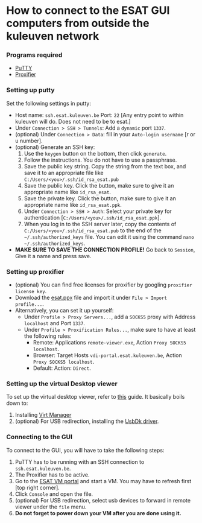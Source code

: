 # How to connect to the ESAT GUI computers from outside the kuleuven network

### Programs required
* [PuTTY](https://www.chiark.greenend.org.uk/~sgtatham/putty/latest.html)
* [Proxifier](https://www.proxifier.com/)

### Setting up putty
Set the following settings in putty:
* Host name: `ssh.esat.kuleuven.be` Port: `22` [Any entry point to within kuleuven will do. Does not need to be to esat.]
* Under `Connection > SSH > Tunnels`: Add a `dynamic` port `1337`.
* (optional) Under `Connection > Data`: fill in your `Auto-login username` [r or u number].
* (optional) Generate an SSH key:
    1. Use the `keygen` button on the bottom, then click `generate`.
    2. Follow the instructions. You do not have to use a passphrase.
    3. Save the public key string. Copy the string from the text box, and save it to an appropriate file like `C:/Users/<you>/.ssh/id_rsa_esat.pub`
    4. Save the public key. Click the button, make sure to give it an appropriate name like `id_rsa_esat`.
    5. Save the private key. Click the button, make sure to give it an appropriate name like `id_rsa_esat.ppk`.
    6. Under `Connection > SSH > Auth`: Select your private key for authentication [`C:/Users/<you>/.ssh/id_rsa_esat.ppk`].
    7. When you log in to the SSH server later, copy the contents of `C:/Users/<you>/.ssh/id_rsa_esat.pub` to the end of the `~/.ssh/authorized_keys` file. You can edit it using the command `nano ~/.ssh/authorized_keys`.
* **MAKE SURE TO SAVE THE CONNECTION PROFILE!** Go back to `Session`, Give it a name and press save.

### Setting up proxifier
* (optional) You can find free licenses for proxifier by googling `proxifier license key`.
* Download the [esat.ppx](https://raw.githubusercontent.com/L0laapk3/kuleuven_esat_connect_guide/master/esat.ppx) file and import it under `File > Import profile...`.
* Alternatively, you can set it up yourself:
    * Under `Profile > Proxy Servers...`, add a `SOCKS5` proxy with Address `localhost` and Port `1337`.
    * Under `Profile > Proxification Rules...`, make sure to have at least the following rules:
        * Remote: Applications `remote-viewer.exe`, Action `Proxy SOCKS5 localhost`.
        * Browser: Target Hosts `vdi-portal.esat.kuleuven.be`, Action `Proxy SOCKS5 localhost`.
        * Default: Action: `Direct`.

### Setting up the virtual Desktop viewer
To set up the virtual desktop viewer, refer to [this](https://wiki.esat.kuleuven.be/it/VirtualDesktopAccess) guide. It basically boils down to:
1. Installing [Virt Manager](https://virt-manager.org/download/)
2. (optional) For USB redirection, installing the [UsbDk driver](https://www.spice-space.org/download.html).

### Connecting to the GUI
To connect to the GUI, you will have to take the following steps:
1. PuTTY has to be running with an SSH connection to `ssh.esat.kuleuven.be`.
2. The Proxifier has to be active.
3. Go to the [ESAT VM portal](https://vdi-portal.esat.kuleuven.be/ovirt-engine/userportal/) and start a VM. You may have to refresh first [top right corner].
4. Click `Console` and open the file.
5. (optional) For USB redirection, select usb devices to forward in remote viewer under the `file` menu.
6. **Do not forget to power down your VM after you are done using it.**
